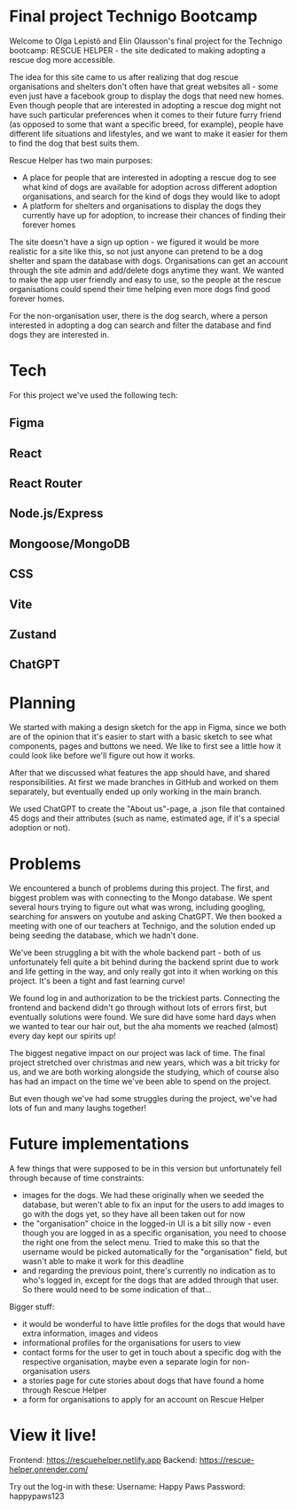 # Final project Technigo Bootcamp 

Welcome to Olga Lepistö and Elin Olausson's final project for the Technigo bootcamp: 
RESCUE HELPER - the site dedicated to making adopting a rescue dog more accessible.

The idea for this site came to us after realizing that dog rescue organisations and shelters don't often have that great websites all - some even just have a facebook group to display the dogs that need new homes. Even though people that are interested in adopting a rescue dog might not have such particular preferences when it comes to their future furry friend (as opposed to some that want a specific breed, for example), people have different life situations and lifestyles, and we want to make it easier for them to find the dog that best suits them.

Rescue Helper has two main purposes:
- A place for people that are interested in adopting a rescue dog to see what kind of dogs are available for adoption across different adoption organisations, and search for the kind of dogs they would like to adopt
- A platform for shelters and organisations to display the dogs they currently have up for adoption, to increase their chances of finding their forever homes

The site doesn't have a sign up option - we figured it would be more realistic for a site like this, so not just anyone can pretend to be a dog shelter and spam the database with dogs. Organisations can get an account through the site admin and add/delete dogs anytime they want. We wanted to make the app user friendly and easy to use, so the people at the rescue organisations could spend their time helping even more dogs find good forever homes.

For the non-organisation user, there is the dog search, where a person interested in adopting a dog can search and filter the database and find dogs they are interested in.


# Tech

For this project we've used the following tech:

## Figma
## React
## React Router
## Node.js/Express
## Mongoose/MongoDB
## CSS
## Vite
## Zustand
## ChatGPT

# Planning

We started with making a design sketch for the app in Figma, since we both are of the opinion that it's easier to start with a basic sketch to see what components, pages and buttons we need. We like to first see a little how it could look like before we'll figure out how it works.

After that we discussed what features the app should have, and shared responsibilities. At first we made branches in GitHub and worked on them separately, but eventually ended up only working in the main branch.

We used ChatGPT to create the "About us"-page, a .json file that contained 45 dogs and their attributes (such as name, estimated age, if it's a special adoption or not).


# Problems

We encountered a bunch of problems during this project. 
The first, and biggest problem was with connecting to the Mongo database. We spent several hours trying to figure out what was wrong, including googling, searching for answers on youtube and asking ChatGPT. We then booked a meeting with one of our teachers at Technigo, and the solution ended up being seeding the database, which we hadn't done.

We've been struggling a bit with the whole backend part - both of us unfortunately fell quite a bit behind during the backend sprint due to work and life getting in the way, and only really got into it when working on this project. It's been a tight and fast learning curve!

We found log in and authorization to be the trickiest parts. Connecting the frontend and backend didn't go through without lots of errors first, but eventually solutions were found. We sure did have some hard days when we wanted to tear our hair out, but the aha moments we reached (almost) every day kept our spirits up!

The biggest negative impact on our project was lack of time. The final project stretched over christmas and new years, which was a bit tricky for us, and we are both working alongside the studying, which of course also has had an impact on the time we've been able to spend on the project. 

But even though we've had some struggles during the project, we've had lots of fun and many laughs together! 

# Future implementations

A few things that were supposed to be in this version but unfortunately fell through because of time constraints:
- images for the dogs. We had these originally when we seeded the database, but weren't able to fix an input for the users to add images to go with the dogs yet, so they have all been taken out for now
- the "organisation" choice in the logged-in UI is a bit silly now - even though you are logged in as a specific organisation, you need to choose the right one from the select menu. Tried to make this so that the username would be picked automatically for the "organisation" field, but wasn't able to make it work for this deadline
- and regarding the previous point, there's currently no indication as to who's logged in, except for the dogs that are added through that user. So there would need to be some indication of that...

Bigger stuff:
- it would be wonderful to have little profiles for the dogs that would have extra information, images and videos
- informational profiles for the organisations for users to view
- contact forms for the user to get in touch about a specific dog with the respective organisation, maybe even a separate login for non-organisation users
- a stories page for cute stories about dogs that have found a home through Rescue Helper
- a form for organisations to apply for an account on Rescue Helper

# View it live!

Frontend: https://rescuehelper.netlify.app
Backend: https://rescue-helper.onrender.com/

Try out the log-in with these:
Username: Happy Paws
Password: happypaws123